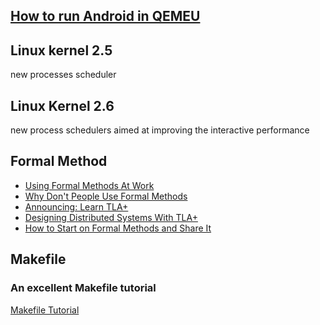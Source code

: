 ## [How to run Android in QEMEU](https://www.linaro.org/blog/running-64bit-android-l-qemu/)
## Linux kernel 2.5
new processes scheduler
## Linux Kernel 2.6
new process schedulers aimed at improving the interactive performance

## Formal Method
- [Using Formal Methods At Work](https://www.hillelwayne.com/post/using-formal-methods/)
- [Why Don't People Use Formal Methods](https://www.hillelwayne.com/post/why-dont-people-use-formal-methods/)
- [Announcing: Learn TLA+](https://www.hillelwayne.com/post/learntla/)
- [Designing Distributed Systems With TLA+](https://www.hillelwayne.com/talks/distributed-systems-tlaplus/)
- [How to Start on Formal Methods and Share It](https://www.usenix.org/publications/loginonline/how-start-formal-methods-and-share-it)
## Makefile
### An excellent Makefile tutorial
[Makefile Tutorial](https://makefiletutorial.com/)